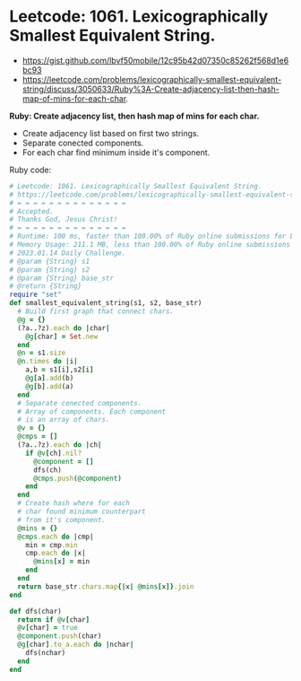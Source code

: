 # Leetcode: 1061. Lexicographically Smallest Equivalent String.

- https://gist.github.com/lbvf50mobile/12c95b42d07350c85262f568d1e6bc93
- https://leetcode.com/problems/lexicographically-smallest-equivalent-string/discuss/3050633/Ruby%3A-Create-adjacency-list-then-hash-map-of-mins-for-each-char.

**Ruby: Create adjacency list, then hash map of mins for each char.**

- Create adjacency list based on first two strings.
- Separate conected components.
- For each char find minimum inside it's component.

Ruby code:
```Ruby
# Leetcode: 1061. Lexicographically Smallest Equivalent String.
# https://leetcode.com/problems/lexicographically-smallest-equivalent-string/
# = = = = = = = = = = = = = =
# Accepted.
# Thanks God, Jesus Christ!
# = = = = = = = = = = = = = =
# Runtime: 100 ms, faster than 100.00% of Ruby online submissions for Lexicographically Smallest Equivalent String.
# Memory Usage: 211.1 MB, less than 100.00% of Ruby online submissions for Lexicographically Smallest Equivalent String.
# 2023.01.14 Daily Challenge.
# @param {String} s1
# @param {String} s2
# @param {String} base_str
# @return {String}
require "set"
def smallest_equivalent_string(s1, s2, base_str)
  # Build first graph that connect chars.
  @g = {}
  (?a..?z).each do |char|
    @g[char] = Set.new
  end
  @n = s1.size
  @n.times do |i|
    a,b = s1[i],s2[i]
    @g[a].add(b)
    @g[b].add(a)
  end
  # Separate conected components.
  # Array of components. Each component
  # is an array of chars.
  @v = {}
  @cmps = []
  (?a..?z).each do |ch|
    if @v[ch].nil?
      @component = []
      dfs(ch)
      @cmps.push(@component)
    end
  end
  # Create hash where for each
  # char found minimum counterpart
  # from it's component.
  @mins = {}
  @cmps.each do |cmp|
    min = cmp.min
    cmp.each do |x|
      @mins[x] = min
    end
  end
  return base_str.chars.map{|x| @mins[x]}.join
end

def dfs(char)
  return if @v[char]
  @v[char] = true
  @component.push(char)
  @g[char].to_a.each do |nchar|
    dfs(nchar)
  end
end
```
